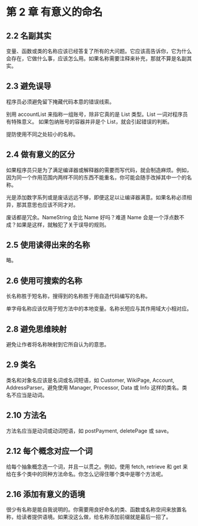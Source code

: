 # 第 2 章 有意义的命名

## 2.2 名副其实

变量、函数或类的名称应该已经答复了所有的大问题。它应该高告诉你，它为什么会存在，它做什么事，应该怎么用。如果名称需要注释来补充，那就不算是名副其实。       

## 2.3 避免误导

程序员必须避免留下掩藏代码本意的错误线索。     

别用 accountList 来指称一组账号，除非它真的是 List 类型。List 一词对程序员有特殊意义。
如果包纳账号的容器并非是个 List，就会引起错误的判断。      

提防使用不同之处较小的名称。      

## 2.4 做有意义的区分

如果程序员只是为了满足编译器或解释器的需要而写代码，就会制造麻烦。例如，因为同一个作用范围内两样不同的东西不能重名，你可能会随手改掉其中一个的名称。     

光是添加数字系列或是废话远远不够，即便这足以让编译器满意。如果名称必须相异，那其意思也应该不同才对。      

废话都是冗余。NameString 会比 Name 好吗？难道 Name 会是一个浮点数不成？如果是这样，就触犯了关于误导的规则。      

## 2.5 使用读得出来的名称

略。   

## 2.6 使用可搜索的名称

长名称胜于短名称，搜得到的名称胜于用自造代码编写的名称。     

单字母名称应该仅用于短方法中的本地变量。名称长短应与其作用域大小相对应。     

## 2.8 避免思维映射

避免让作者将名称映射到它所自认为的意思。      

## 2.9 类名

类名和对象名应该是名词或名词短语，如 Customer, WikiPage, Account, AddressParser。避免使用 Manager, Processor, Data 或 Info 这样的类名。类名不应当是动词。    

## 2.10 方法名

方法名应当是动词或动词短语，如 postPayment, deletePage 或 save。     

## 2.12 每个概念对应一个词

给每个抽象概念选一个词，并且一以贯之。例如，使用 fetch, retrieve 和 get 来给在多个类中的同种方法命名。你怎么记得住哪个类中是哪个方法呢。      

## 2.16 添加有意义的语境

很少有名称是能自我说明的。你需要用良好命名的类、函数或名称空间来放置名称，给读者提供语境。如果没这么做，给名称添加前缀就是最后一招了。    



